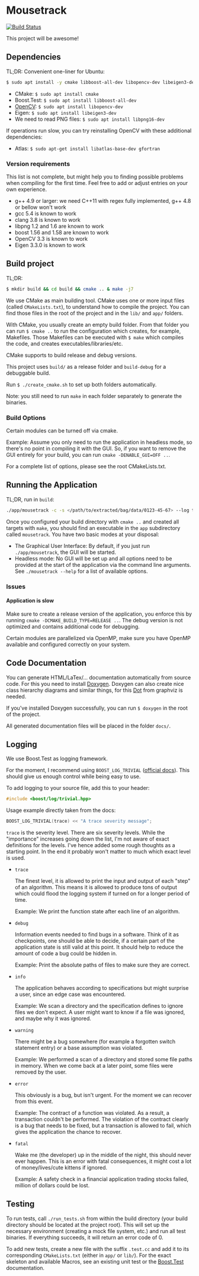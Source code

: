 # Mousetrack

[![Build Status](https://travis-ci.org/Fluci/mousetrack.svg?branch=master)](https://travis-ci.org/Fluci/mousetrack)

This project will be awesome!

## Dependencies

TL;DR: Convenient one-liner for Ubuntu:
``` bash
$ sudo apt install -y cmake libboost-all-dev libopencv-dev libeigen3-dev libpng16-dev
```

- CMake: `$ sudo apt install cmake`
- Boost.Test: `$ sudo apt install libboost-all-dev`
- [OpenCV](https://docs.opencv.org/trunk/d7/d9f/tutorial_linux_install.html): `$ sudo apt install libopencv-dev`
- Eigen: `$ sudo apt install libeigen3-dev`
- We need to read PNG files: `$ sudo apt install libpng16-dev`


If operations run slow, you can try reinstalling OpenCV with these additional dependencies:
- Atlas: `$ sudo apt-get install libatlas-base-dev gfortran`

### Version requirements

This list is not complete, but might help you to finding possible problems when compiling for the first time.
Feel free to add or adjust entries on your own experience.

- g++ 4.9 or larger: we need C++11 with regex fully implemented, g++ 4.8 or bellow won't work
- gcc 5.4 is known to work
- clang 3.8 is known to work
- libpng 1.2 and 1.6 are known to work
- boost 1.56 and 1.58 are known to work
- OpenCV 3.3 is known to work
- Eigen 3.3.0 is known to work

## Build project

TL;DR:
``` bash
$ mkdir build && cd build && cmake .. & make -j7
```

We use CMake as main building tool. CMake uses one or more input files (called `CMakeLists.txt`), to understand how to compile the project.
You can find those files in the root of the project and in the `lib/` and `app/` folders.

With CMake, you usually create an empty build folder.
From that folder you can run `$ cmake ..` to run the configuration which creates, for example, Makefiles.
Those Makefiles can be executed with `$ make` which compiles the code, and creates executables/libraries/etc.

CMake supports to build release and debug versions.

This project uses `build/` as a release folder and `build-debug` for a debuggable build.

Run `$ ./create_cmake.sh` to set up both folders automatically.

Note: you still need to run `make` in each folder separately to generate the binaries.


### Build Options

Certain modules can be turned off via cmake.

Example: Assume you only need to run the application in headless mode, so there's no point in compiling it with the GUI.
So, if you want to remove the GUI entirely for your build, you can run `cmake -DENABLE_GUI=OFF ..`.

For a complete list of options, please see the root CMakeLists.txt.


## Running the Application

TL;DR, run in `build`:

``` bash
./app/mousetrack -c -s </path/to/extracted/bag/data/0123-45-67> --log trace --pipeline-timer --out-dir ./output-directory
```

Once you configured your build directory with `cmake ..` and created all targets with `make`, you should find an executable in the `app` subdirectory called `mousetrack`. You have two basic modes at your disposal:

- The Graphical User Interface: By default, if you just run `./app/mousetrack`, the GUI will be started.
- Headless mode:
No GUI will be set up and all options need to be provided at the start of the application via the command line arguments.
See `./mousetrack --help` for a list of available options.


### Issues

#### Application is slow

Make sure to create a release version of the application, you enforce this by running `cmake -DCMAKE_BUILD_TYPE=RELEASE ..`. The debug version is not optimized and contains additional code for debugging.

Certain modules are parallelized via OpenMP, make sure you have OpenMP available and configured correctly on your system.


## Code Documentation

You can generate HTML/LaTex/... documentation automatically from source code.
For this you need to install [Doxygen](http://www.stack.nl/~dimitri/doxygen/).
Doxygen can also create nice class hierarchy diagrams and similar things, for this [Dot](http://www.graphviz.org/download/) from graphviz is needed.

If you've installed Doxygen successfully, you can run `$ doxygen` in the root of the project.

All generated documentation files will be placed in the folder `docs/`.

## Logging

We use Boost.Test as logging framework.

For the moment, I recommend using `BOOST_LOG_TRIVIAL` ([official docs](http://www.boost.org/doc/libs/1_66_0/libs/log/doc/html/log/tutorial.html)). This should give us enough control while being easy to use.

To add logging to your source file, add this to your header:

``` C++
#include <boost/log/trivial.hpp>
```

Usage example directly taken from the docs:

``` C++
BOOST_LOG_TRIVIAL(trace) << "A trace severity message";
```

`trace` is the severity level. There are six severity levels. While the "importance" increases going down the list, I'm not aware of exact definitions for the levels. I've hence added some rough thoughts as a starting point. In the end it probably won't matter to much which exact level is used.

- `trace`

    The finest level, it is allowed to print the input and output of each "step" of an algorithm.
    This means it is allowed to produce tons of output which could flood the logging system if turned on for a longer period of time.

    Example: We print the function state after each line of an algorithm.

- `debug`

    Information events needed to find bugs in a software.
    Think of it as checkpoints, one should be able to decide, if a certain part of the application state is still valid at this point. It should help to reduce the amount of code a bug could be hidden in.

    Example: Print the absolute paths of files to make sure they are correct.

- `info`

    The application behaves according to specifications but might surprise a user, since an edge case was encountered.

    Example: We scan a directory and the specification defines to ignore files we don't expect.
    A user might want to know if a file was ignored, and maybe why it was ignored.

- `warning`

    There might be a bug somewhere (for example a forgotten switch statement entry) or a base assumption was violated.

    Example: We performed a scan of a directory and stored some file paths in memory.
    When we come back at a later point, some files were removed by the user.

- `error`

    This obviously is a bug, but isn't urgent. For the moment we can recover from this event.

    Example: The contract of a function was violated.
    As a result, a transaction couldn't be performed.
    The violation of the contract clearly is a bug that needs to be fixed, but a transaction is allowed to fail, which gives the application the chance to recover.

- `fatal`

    Wake me (the developer) up in the middle of the night, this should never ever happen.
    This is an error with fatal consequences, it might cost a lot of money/lives/cute kittens if ignored.

    Example: A safety check in a financial application trading stocks failed, million of dollars could be lost.

## Testing

To run tests, call `./run_tests.sh` from within the build directory (your build directory should be located at the project root).
This will set up the necessary environment (creating a mock file system, etc.) and run all test binaries.
If everything succeeds, it will return an error code of 0.

To add new tests, create a new file with the suffix `.test.cc` and add it to its corresponding `CMakeLists.txt` (either in `app/` or `lib/`).
For the exact skeleton and available Macros, see an existing unit test or the [Boost.Test](http://www.boost.org/doc/libs/1_66_0/libs/test/doc/html/boost_test/testing_tools.html) documentation.
